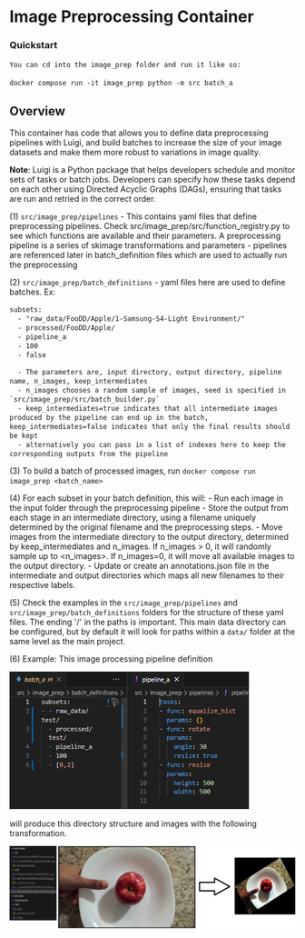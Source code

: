 # **Image Preprocessing Container**

### Quickstart

```angular2html
You can cd into the image_prep folder and run it like so:

docker compose run -it image_prep python -m src batch_a
```

## Overview

This container has code that allows you to define data preprocessing pipelines with Luigi, and build batches to increase the size of your image datasets and make them more robust to variations in image quality. 

**Note**: Luigi is a Python package that helps developers schedule and monitor sets of tasks or batch jobs. Developers can specify how these tasks depend on each other using Directed Acyclic Graphs (DAGs), ensuring that tasks are run and retried in the correct order.

(1) `src/image_prep/pipelines`
      - This contains yaml files that define preprocessing pipelines. Check src/image_prep/src/function_registry.py to see which functions are available and their parameters. A preprocessing pipeline is a series of skimage transformations and parameters
      - pipelines are referenced later in batch_definition files which are used to actually run the preprocessing

(2) `src/image_prep/batch_definitions`
      - yaml files here are used to define batches. Ex:
```
subsets:
  - "raw_data/FooDD/Apple/1-Samsung-S4-Light Environment/"
  - processed/FooDD/Apple/
  - pipeline_a
  - 100
  - false
```
      - The parameters are, input directory, output directory, pipeline name, n_images, keep_intermediates
      - n_images chooses a random sample of images, seed is specified in `src/image_prep/src/batch_builder.py`
      - keep_intermediates=true indicates that all intermediate images produced by the pipeline can end up in the batch, keep_intermediates=false indicates that only the final results should be kept
      - alternatively you can pass in a list of indexes here to keep the corresponding outputs from the pipeline

(3) To build a batch of processed images, run `docker compose run image_prep <batch_name>`

(4) For each subset in your batch definition, this will:
      - Run each image in the input folder through the preprocessing pipeline
      - Store the output from each stage in an intermediate directory, using a filename uniquely determined by the original filename and the preprocessing steps.
      - Move images from the intermediate directory to the output directory, determined by keep_intermediates and n_images. If n_images > 0, it will randomly sample up to <n_images>. If n_images=0, it will move all available images to the output directory.
      - Update or create an annotations.json file in the intermediate and output directories which maps all new filenames to their respective labels.

(5) Check the examples in the `src/image_prep/pipelines` and `src/image_prep/batch_definitions` folders for the structure of these yaml files. The ending '/' in the paths is important. This main data directory can be configured, but by default it will look for paths within a `data/` folder at the same level as the main project.

(6) Example:  This image processing pipeline definition

![](../../../reports/image_preprocessing_definition.png)

will produce this directory structure and images with the following transformation.

![](../../../reports/image_preprocessing_output.png)
